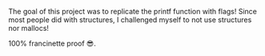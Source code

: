 The goal of this project was to replicate the printf function with flags! Since most people did with structures, I challenged myself to not use structures nor mallocs!

100% francinette proof 😎.
